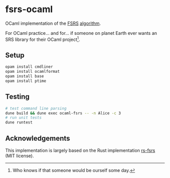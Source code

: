# fsrs-ocaml

OCaml implementation of the [FSRS](https://github.com/open-spaced-repetition/fsrs4anki) [algorithm](https://github.com/open-spaced-repetition/fsrs4anki/wiki/The-Algorithm).

For OCaml practice... and for... if someone on planet Earth ever wants an SRS library for their OCaml project[^1].

[^1]: Who knows if that someone would be ourself some day.

## Setup

```sh
opam install cmdliner
opam install ocamlformat
opam install base
opam install ptime
```

## Testing

```sh
# test command line parsing
dune build && dune exec ocaml-fsrs -- -n Alice -c 3
# run unit tests
dune runtest
```

## Acknowledgements

This implementation is largely based on the Rust implementation [rs-fsrs](https://github.com/open-spaced-repetition/rs-fsrs) (MIT license).
